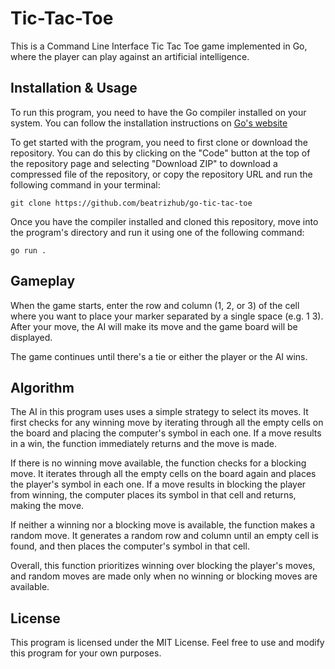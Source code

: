 # Tic-Tac-Toe
This is a Command Line Interface Tic Tac Toe game implemented in Go, where the player can play against an artificial intelligence. 

## Installation & Usage
To run this program, you need to have the Go compiler installed on your system. You can follow the installation instructions on [Go's website](https://go.dev/)

To get started with the program, you need to first clone or download the repository. You can do this by clicking on the "Code" button at the top of the repository page and selecting "Download ZIP" to download a compressed file of the repository, or copy the repository URL and run the following command in your terminal:
```
git clone https://github.com/beatrizhub/go-tic-tac-toe
```

Once you have the compiler installed and cloned this repository, move into the program's directory and run it using one of the following command:

```
go run .
```

## Gameplay
When the game starts, enter the row and column (1, 2, or 3) of the cell where you want to place your marker separated by a single space (e.g. 1 3). After your move, the AI will make its move and the game board will be displayed.

The game continues until there's a tie or either the player or the AI wins.

## Algorithm
The AI in this program uses uses a simple strategy to select its moves. It first checks for any winning move by iterating through all the empty cells on the board and placing the computer's symbol in each one. If a move results in a win, the function immediately returns and the move is made.

If there is no winning move available, the function checks for a blocking move. It iterates through all the empty cells on the board again and places the player's symbol in each one. If a move results in blocking the player from winning, the computer places its symbol in that cell and returns, making the move.

If neither a winning nor a blocking move is available, the function makes a random move. It generates a random row and column until an empty cell is found, and then places the computer's symbol in that cell.

Overall, this function prioritizes winning over blocking the player's moves, and random moves are made only when no winning or blocking moves are available.

## License
This program is licensed under the MIT License. Feel free to use and modify this program for your own purposes.
